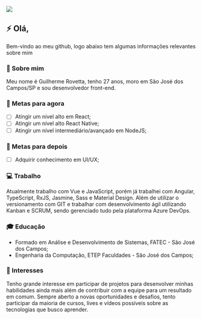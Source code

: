 <p>
  <a alt="Guilherme de Almeida Rovetta Linkedin" href="https://www.linkedin.com/in/guilherme-rovetta-381a89b0">
  <img src="https://img.shields.io/badge/LinkedIn-Guilherme%20Rovetta-blue?logo=linkedin"/></a>
</p>

## :zap: Olá,
Bem-vindo ao meu github, logo abaixo tem algumas informações relevantes sobre mim

### :scroll: Sobre mim 
Meu nome é Guilherme Rovetta, tenho 27 anos, moro em São José dos Campos/SP e sou desenvolvedor front-end.

### :memo: Metas para agora
- [ ] Atingir um nível alto em React;
- [ ] Atingir um nível alto React Native;
- [ ] Atingir um nível intermediário/avançado em NodeJS;

### :telescope: Metas para depois 
- [ ] Adquirir conhecimento em UI/UX;

### :computer: Trabalho 
Atualmente trabalho com Vue e JavaScript, porém já trabalhei com Angular, TypeScript, RxJS, Jasmine, Sass e Material Design. Além de utilizar o versionamento com GIT e trabalhar com desenvolvimento ágil utilizando Kanban e SCRUM, sendo gerenciado tudo pela plataforma Azure DevOps.

### :mortar_board: Educação 
- Formado em Análise e Desenvolvimento de Sistemas, FATEC - São José dos Campos;
- Engenharia da Computação, ETEP Faculdades - São José dos Campos;

### :mag_right: Interesses 
Tenho grande interesse em participar de projetos para desenvolver minhas habilidades ainda mais além de contribuir com a equipe para um resultado em comum. Sempre aberto a novas oportunidades e desafios, tento participar da maioria de cursos, lives e vídeos possíveis sobre as tecnologias que busco aprender. 
